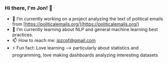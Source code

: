 ### Hi there, I'm Jon! 👋


- 🔭 I’m currently working on a project analyzing the text of political emails from [https://politicalemails.org/](https://politicalemails.org/)
- 🌱 I’m currently learning about NLP and general machine learning best practices.
- 📫 How to reach me: jpzcpf@gmail.com
- ⚡ Fun fact: Love learning --> particularly about statistics and programming, love making dashboards analyzing interesting datasets

